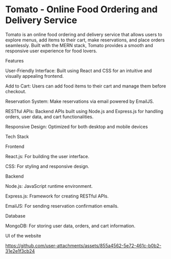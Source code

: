 # Tomato - Online Food Ordering and Delivery Service

Tomato is an online food ordering and delivery service that allows users to explore menus, add items to their cart, make reservations, and place orders seamlessly. Built with the MERN stack, Tomato provides a smooth and responsive user experience for food lovers.

Features

User-Friendly Interface: Built using React and CSS for an intuitive and visually appealing frontend.

Add to Cart: Users can add food items to their cart and manage them before checkout.

Reservation System: Make reservations via email powered by EmailJS.

RESTful APIs: Backend APIs built using Node.js and Express.js for handling orders, user data, and cart functionalities.

Responsive Design: Optimized for both desktop and mobile devices

Tech Stack

Frontend

React.js: For building the user interface.

CSS: For styling and responsive design.

Backend

Node.js: JavaScript runtime environment.

Express.js: Framework for creating RESTful APIs.

EmailJS: For sending reservation confirmation emails.

Database

MongoDB: For storing user data, orders, and cart information.

UI of the website

https://github.com/user-attachments/assets/855a4562-5e72-461c-b0b2-31e2e1f3cb24




